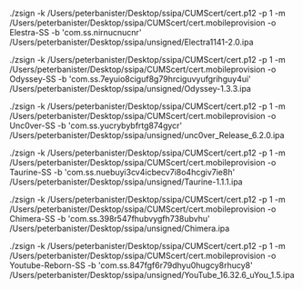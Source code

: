 ./zsign -k /Users/peterbanister/Desktop/ssipa/CUMScert/cert.p12 -p 1 -m /Users/peterbanister/Desktop/ssipa/CUMScert/cert.mobileprovision -o Elestra-SS -b 'com.ss.nirnucnucnr' /Users/peterbanister/Desktop/ssipa/unsigned/Electra1141-2.0.ipa


./zsign -k /Users/peterbanister/Desktop/ssipa/CUMScert/cert.p12 -p 1 -m /Users/peterbanister/Desktop/ssipa/CUMScert/cert.mobileprovision -o Odyssey-SS -b 'com.ss.7eyuio8ciguf8g79hrciguvyufgrihguy4ui' /Users/peterbanister/Desktop/ssipa/unsigned/Odyssey-1.3.3.ipa

./zsign -k /Users/peterbanister/Desktop/ssipa/CUMScert/cert.p12 -p 1 -m /Users/peterbanister/Desktop/ssipa/CUMScert/cert.mobileprovision -o Unc0ver-SS -b 'com.ss.yucrybybfrtg874gycr' /Users/peterbanister/Desktop/ssipa/unsigned/unc0ver_Release_6.2.0.ipa

./zsign -k /Users/peterbanister/Desktop/ssipa/CUMScert/cert.p12 -p 1 -m /Users/peterbanister/Desktop/ssipa/CUMScert/cert.mobileprovision -o Taurine-SS -b 'com.ss.nuebuyi3cv4icbecv7i8o4hcgiv7ie8h' /Users/peterbanister/Desktop/ssipa/unsigned/Taurine-1.1.1.ipa

./zsign -k /Users/peterbanister/Desktop/ssipa/CUMScert/cert.p12 -p 1 -m /Users/peterbanister/Desktop/ssipa/CUMScert/cert.mobileprovision -o Chimera-SS -b 'com.ss.398r547fhubvygfh738ubvhu' /Users/peterbanister/Desktop/ssipa/unsigned/Chimera.ipa

./zsign -k /Users/peterbanister/Desktop/ssipa/CUMScert/cert.p12 -p 1 -m /Users/peterbanister/Desktop/ssipa/CUMScert/cert.mobileprovision -o Youtube-Reborn-SS -b 'com.ss.847fgf6r79dhyu0hugcy8rhucy8' /Users/peterbanister/Desktop/ssipa/unsigned/YouTube_16.32.6_uYou_1.5.ipa